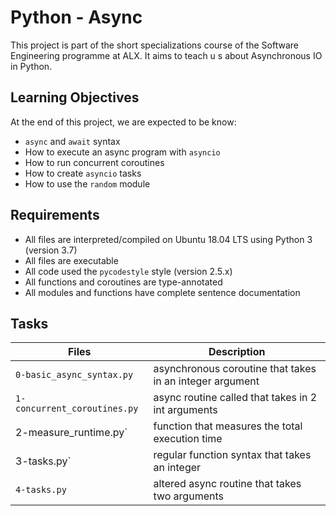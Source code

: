 # Python - Async
This project is part of the short specializations course of the Software Engineering programme at ALX. It aims to teach u s about Asynchronous IO in Python.

## Learning Objectives
At the end of this project, we are expected to be know:
- `async` and `await` syntax
- How to execute an async program with `asyncio`
- How to run concurrent coroutines
- How to create `asyncio` tasks
- How to use the `random` module

## Requirements
- All files are interpreted/compiled on Ubuntu 18.04 LTS using Python 3 (version 3.7)
- All files are executable
- All code used the `pycodestyle` style (version 2.5.x)
- All functions and coroutines are type-annotated
- All modules and functions have complete sentence documentation

## Tasks
| Files | Description |
| -------- | --------- |
| `0-basic_async_syntax.py` | asynchronous coroutine that takes in an integer argument |
| `1-concurrent_coroutines.py` | async routine called that takes in 2 int arguments |
| 2-measure_runtime.py` | function that measures the total execution time | 
| 3-tasks.py` | regular function syntax that takes an integer |
| `4-tasks.py` | altered async routine that takes two arguments | 

